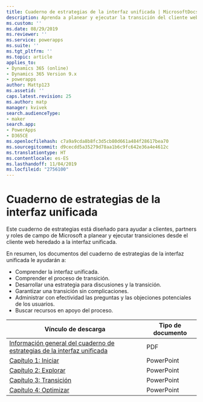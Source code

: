 ```yaml
---
title: Cuaderno de estrategias de la interfaz unificada | MicrosoftDocs
description: Aprenda a planear y ejecutar la transición del cliente web heredado a la interfaz unificada
ms.custom: ''
ms.date: 08/29/2019
ms.reviewer: ''
ms.service: powerapps
ms.suite: ''
ms.tgt_pltfrm: ''
ms.topic: article
applies_to:
- Dynamics 365 (online)
- Dynamics 365 Version 9.x
- powerapps
author: Mattp123
ms.assetid: ''
caps.latest.revision: 25
ms.author: matp
manager: kvivek
search.audienceType:
- maker
search.app:
- PowerApps
- D365CE
ms.openlocfilehash: c7a9a9cda8b8fc3d5cb80d661a484f28617bea70
ms.sourcegitcommit: d9cecdd5a35279d78aa1b6c9fc642e36a4e4612c
ms.translationtype: HT
ms.contentlocale: es-ES
ms.lasthandoff: 11/04/2019
ms.locfileid: "2756100"
---
```

# <a name="unified-interface-playbook"></a>Cuaderno de estrategias de la interfaz unificada

Este cuaderno de estrategias está diseñado para ayudar a clientes, partners y roles de campo de Microsoft a planear y ejecutar transiciones desde el cliente web heredado a la interfaz unificada.

En resumen, los documentos del cuaderno de estrategias de la interfaz unificada le ayudarán a:
- Comprender la interfaz unificada. 
- Comprender el proceso de transición.
- Desarrollar una estrategia para discusiones y la transición.
- Garantizar una transición sin complicaciones.
- Administrar con efectividad las preguntas y las objeciones potenciales de los usuarios.
- Buscar recursos en apoyo del proceso.

|Vínculo de descarga  |Tipo de documento  |
|---------|---------|
|[Información general del cuaderno de estrategias de la interfaz unificada](https://download.microsoft.com/download/A/F/3/AF3D45A7-4F38-41BE-8956-1DF7A4A5AFDB/dynamics365unifiedinterfaceplaybook.pdf)      |   PDF      |
|[Capítulo 1: Iniciar](https://download.microsoft.com/download/A/F/3/AF3D45A7-4F38-41BE-8956-1DF7A4A5AFDB/playbook-ch1-initiate.pptx)     |  PowerPoint       |
|[Capítulo 2: Explorar](https://download.microsoft.com/download/A/F/3/AF3D45A7-4F38-41BE-8956-1DF7A4A5AFDB/playbook-ch-2-explore.pptx)     |  PowerPoint       |
| [Capítulo 3: Transición](https://download.microsoft.com/download/A/F/3/AF3D45A7-4F38-41BE-8956-1DF7A4A5AFDB/playbook-ch3-transition.pptx)|  PowerPoint     |
| [Capítulo 4: Optimizar](https://download.microsoft.com/download/A/F/3/AF3D45A7-4F38-41BE-8956-1DF7A4A5AFDB/playbook-ch4-optimize.pptx)  | PowerPoint  |

